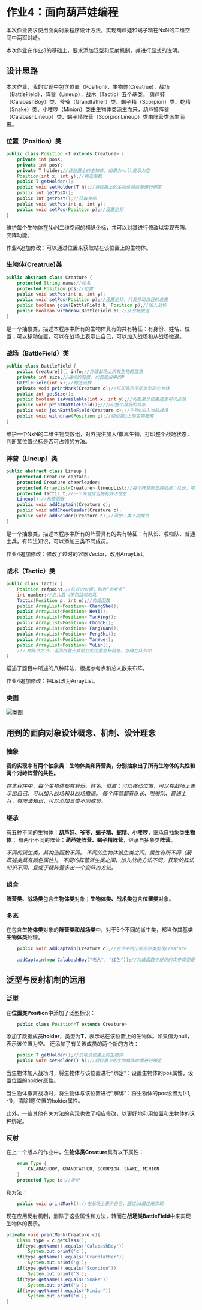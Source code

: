 # 作业4：面向葫芦娃编程
本次作业要求使用面向对象程序设计方法，实现葫芦娃和蝎子精在NxN的二维空间中两军对峙。

本次作业在作业3的基础上，要求添加泛型和反射机制，并进行显式的说明。

## 设计思路
本次作业，我的实现中包含位置（Position），生物体(Creatrue)，战场（BattleField），阵营（Lineup），战术（Tactic）五个基类。
葫芦娃（CalabashBoy）类、爷爷（Grandfather）类、蝎子精（Scorpion）类、蛇精（Snake）类、小喽啰（Minion）类由生物体类派生而来，葫芦娃阵营（CalabashLineup）类、蝎子精阵营（ScorpionLineup）类由阵营类派生而来。
### 位置（Position）类
```Java
public class Position <T extends Creature> {
	private int posX;
	private int posY;
	private T holder;//该位置上的生物体，如果为null表示为空
	Position(int x, int y);//构造函数
	public T getHolder();
	public void setHolder(T h);//将位置上的生物体和位置进行绑定
	public int getPosX();
	public int getPosY();//获取坐标
	public void setPos(int x, int y);
	public void setPos(Position p);//设置坐标
}
```
维护每个生物体在NxN二维空间的横纵坐标，并可以对其进行修改以实现布阵、变阵功能。

作业4追加修改：可以通过位置来获取站在该位置上的生物体。

### 生物体(Creatrue)类
```Java
public abstract class Creature {
	protected String name;//姓名
	protected Position pos;//位置
	public void setPos(int x, int y);
	public void setPos(Position p);//设置坐标，代表移动自己的位置
	public boolean join(BattleField b, Position p);//加入战场
	public boolean withdraw(BattleField b);//从战场撤退
}
```
是一个抽象类，描述本程序中所有的生物体具有的共有特征：有身份、姓名、位置；可以移动位置，可以在战场上表示出自己，可以加入战场和从战场撤退。

### 战场（BattleField）类
```Java
public class BattleField {
	public Creature[][] info;//存储战场上所有生物的信息
	private int size;//战场的宽度，代表题设中的N
	BattleField(int x);//构造函数
	private void printMark(Creature c);//打印表示不同类型的生物体
	public int getSize();
	public boolean isAvailable(int x, int y);//判断某个位置是否可以占领
	public void printBattleField();//打印整个战场的状态
	public void joinBattleField(Creature c);//生物c加入当前战场
	public void withdraw(Position p);//使位置p上的生物撤离
}

```
维护一个NxN的二维生物类数组，对外提供加入/撤离生物，打印整个战场状态，判断某位置坐标是否可占领的方法。

### 阵营（Lineup）类
```Java
public abstract class Lineup {
	protected Creature captain;
	protected Creature cheerleader;
	protected ArrayList<Creature> lineupList;//每个阵营有三类成员：队长、啦啦队、普通士兵
	protected Tactic t;//一个阵营应当拥有阵法信息
	Lineup();//构造函数
	public void addCaptain(Creature c);
	public void addCheerleader(Creature c);
	public void addSoider(Creature c);//添加三类不同成员
}
```
是一个抽象类，描述本程序中所有的阵营具有的共有特征：有队长、啦啦队、普通士兵，有阵法知识，可以添加三类不同成员。

作业4追加修改：修改了过时的容器Vector，改用ArrayList。

### 战术（Tactic）类
```Java
public class Tactic {
	Position refpoint;//队长的位置，称为“参考点”
	int number;//总人数（不包括啦啦队
	Tactic(Position p, int n);//构造函数
	public ArrayList<Position> ChangShe();
	public ArrayList<Position> HeYi();
	public ArrayList<Position> YanXing();
	public ArrayList<Position> ChongE();
	public ArrayList<Position> FangYuan();
	public ArrayList<Position> FengShi();
	public ArrayList<Position> YanYue();
	public ArrayList<Position> YuLin();
	//八种阵法方法，返回所需士兵站立的位置坐标信息，存储在队列中
}
```
描述了题目中所述的八种阵法，根据参考点和总人数来布阵。

作业4追加修改：把List改为ArrayList。
### 类图
![类图](http://www.plantuml.com/plantuml/png/XP71IiGm48RlUOev2yNxuc5PGIyAWhx0toJIQ9eioPH5yE759h5nMEWntqmo_pSvPaRYPVPAU-HCBp4xTZ4eZ9aJD5FXzyc2bsHLFS9ZH9vEyQkInuHWti6JJPMywfZEBePs3FXirvzTs0edC7lxuAmtbRn1izComfCBTZcB00MAYHKgrLBJpJ3ygT61a0bamA3PpgDDglEXk-zXs7mxBr5fqoJ-zHIi-0fOKgxH6YlHkc1P_HSjJrI_JbUMkfsk0yGh1_g8BjnU74ycuIBRjqNkj-_4Br-vk_zk5-N6jQQZ3MQP_Gy0)

## 用到的面向对象设计概念、机制、设计理念
### 抽象
**我的实现中有两个抽象类：生物体类和阵营类，分别抽象出了所有生物体的共性和两个对峙阵营的共性。**

*在本程序中，每个生物体都有身份、姓名、位置；可以移动位置，可以在战场上表示出自己，可以加入战场和从战场撤退。*
*每个阵营都有队长、啦啦队、普通士兵，有阵法知识，可以添加三类不同成员。*

### 继承
有五种不同的生物体：**葫芦娃、爷爷、蝎子精、蛇精、小喽啰**，继承自抽象类**生物体**；
有两个不同的阵营：**葫芦娃阵营、蝎子精阵营**，继承自抽象类**阵营**。

*不同的派生类，其构造函数不同。*
*不同的生物体派生类之间，属性有所不同（葫芦娃类具有颜色属性）。*
*不同的阵营派生类之间，加入战场方法不同，获取的阵法知识不同，且蝎子精阵营多出一个变阵的方法。*

### 组合
**阵营类、战场类**包含**生物体类**对象；**生物体类、战术类**包含**位置类**对象。

### 多态
在包含**生物体类**对象的**阵营类和战场类**中，对于5个不同的派生类，都当作其基类**生物体类**处理。
```Java
	public void addCaptain(Creature c);//方法中给出的形参类型是Creature
	
	addCaptain(new CalabashBoy("老大", "红色"));//构造函数中提供的实参类型是CalabashBoy
```


## 泛型与反射机制的运用
### 泛型
在**位置类Position**中添加了泛型标识：
```Java
	public class Position<T extends Creature>
```
添加了数据成员**holder**，类型为**T**，表示站在该位置上的生物体。如果值为null，表示该位置为空。
还添加了有关该成员的两个新的方法：
```Java
	public T getHolder();//获取该位置上的生物体
	public void setHolder(T h);//将位置上的生物体和位置进行绑定
```
当生物体加入战场时，将生物体与该位置进行“绑定”：设置生物体的pos属性，设置位置的holder属性。

当生物体撤离战场时，将生物体与该位置进行“解绑”：将生物体的pos设置为(-1, -1)，清除1原位置的holder属性。

此外，一些其他有关方法的实现也做了相应修改，以更好地利用位置和生物体的这种绑定。
### 反射
在上一个版本的作业中，**生物体类Creature**具有以下属性：
```Java
	enum Type {
		CALABASHBOY, GRANDFATHER, SCORPION, SNAKE, MINION
	}
	protected Type id;//身份
```
和方法：
```Java
	public void printMark();//在战场上表示自己，通过id属性来实现
```
现在应用反射机制，删除了这些属性和方法，转而在**战场类BattleField**中来实现生物体的表示。
```Java
private void printMark(Creature c){
	Class type = c.getClass();
	if(type.getName().equals("CalabashBoy"))
		System.out.print('c');
	if(type.getName().equals("Grandfather"))
		System.out.print('g');
	if(type.getName().equals("Scorpion"))
		System.out.print('S');
	if(type.getName().equals("Snake"))
		System.out.print('s');
	if(type.getName().equals("Minion"))
		System.out.print('m');
}
```
